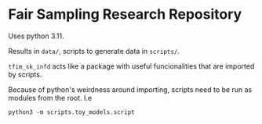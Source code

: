 # Fair Sampling Research Repository

Uses python 3.11.

Results in `data/`, scripts to generate data in `scripts/`.

`tfim_sk_infd` acts like a package with useful funcionalities that are imported by scripts.

Because of python's weirdness around importing, scripts need to be run as modules from the root. I.e
```
python3 -m scripts.toy_models.script
```
